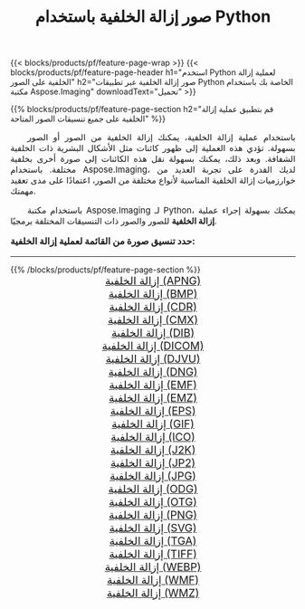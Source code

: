 ﻿---
title: صور إزالة الخلفية باستخدام Python 
weight: 3920
url: /ar/python-net/remove-background/ 
lang: ar
langdirlevel: 2
locales: zh-hans,ja,it,ru,de,es,fr,nl,id,lt,pl,pt,vi,tr,ko,zh-hant,ar,hi,th,sv,cs,uk,he
description: تطبيق مكتبة Aspose.Imaging على الصور والصور الفوتوغرافية إزالة الخلفية باستخدام تطبيقات Python وواجهات برمجة تطبيقات الخادم الخاصة بك.
---

{{< blocks/products/pf/feature-page-wrap >}}
{{< blocks/products/pf/feature-page-header h1="استخدم Python لعملية إزالة الخلفية على الصور" h2="صور إزالة الخلفية عبر تطبيقات Python الخاصة بك باستخدام مكتبة Aspose.Imaging" downloadText="تحميل" >}}


{{% blocks/products/pf/feature-page-section  h2="قم بتطبيق عملية إزالة الخلفية على جميع تنسيقات الصور المتاحة" %}}
<p align="justify" style="text-indent:2em;font-size:15px;">
باستخدام عملية إزالة الخلفية، يمكنك إزالة الخلفية من الصور أو الصور بسهولة. تؤدي هذه العملية إلى ظهور كائنات مثل الأشكال البشرية ذات الخلفية الشفافة. وبعد ذلك، يمكنك بسهولة نقل هذه الكائنات إلى صورة أخرى بخلفية مختلفة. باستخدام Aspose.Imaging، لديك القدرة على تجربة العديد من خوارزميات إزالة الخلفية المناسبة لأنواع مختلفة من الصور، اعتمادًا على مدى تعقيد مهمتك.
</p>
<p align="justify" style="text-indent:2em;font-size:15px;">
باستخدام مكتبة Aspose.Imaging لـ Python، يمكنك بسهولة إجراء عملية <b>إزالة الخلفية</b> للصور والصور ذات التنسيقات المختلفة برمجيًا.
</p>
<h3 style="margin-top:16px;">
حدد تنسيق صورة من القائمة لعملية إزالة الخلفية:
</h3>
<hr/>
{{% /blocks/products/pf/feature-page-section %}}
<div class="container-fluid productfamilypage bg-gray">
    <div class="convertypes bg-gray agp-content section">
        <div class="container">
		<div class="row other-converters" style="gap: 10px;font-size: 19px;text-align:center;">
		    <div class='col-md-3 other-converter remove-lp remove-rp'><a href="/imaging/ar/python-net/remove-background/apng/" style="padding:15px;">إزالة الخلفية (APNG)</a></div><div class='col-md-3 other-converter remove-lp remove-rp'><a href="/imaging/ar/python-net/remove-background/bmp/" style="padding:15px;">إزالة الخلفية (BMP)</a></div><div class='col-md-3 other-converter remove-lp remove-rp'><a href="/imaging/ar/python-net/remove-background/cdr/" style="padding:15px;">إزالة الخلفية (CDR)</a></div><div class='col-md-3 other-converter remove-lp remove-rp'><a href="/imaging/ar/python-net/remove-background/cmx/" style="padding:15px;">إزالة الخلفية (CMX)</a></div><div class='col-md-3 other-converter remove-lp remove-rp'><a href="/imaging/ar/python-net/remove-background/dib/" style="padding:15px;">إزالة الخلفية (DIB)</a></div><div class='col-md-3 other-converter remove-lp remove-rp'><a href="/imaging/ar/python-net/remove-background/dicom/" style="padding:15px;">إزالة الخلفية (DICOM)</a></div><div class='col-md-3 other-converter remove-lp remove-rp'><a href="/imaging/ar/python-net/remove-background/djvu/" style="padding:15px;">إزالة الخلفية (DJVU)</a></div><div class='col-md-3 other-converter remove-lp remove-rp'><a href="/imaging/ar/python-net/remove-background/dng/" style="padding:15px;">إزالة الخلفية (DNG)</a></div><div class='col-md-3 other-converter remove-lp remove-rp'><a href="/imaging/ar/python-net/remove-background/emf/" style="padding:15px;">إزالة الخلفية (EMF)</a></div><div class='col-md-3 other-converter remove-lp remove-rp'><a href="/imaging/ar/python-net/remove-background/emz/" style="padding:15px;">إزالة الخلفية (EMZ)</a></div><div class='col-md-3 other-converter remove-lp remove-rp'><a href="/imaging/ar/python-net/remove-background/eps/" style="padding:15px;">إزالة الخلفية (EPS)</a></div><div class='col-md-3 other-converter remove-lp remove-rp'><a href="/imaging/ar/python-net/remove-background/gif/" style="padding:15px;">إزالة الخلفية (GIF)</a></div><div class='col-md-3 other-converter remove-lp remove-rp'><a href="/imaging/ar/python-net/remove-background/ico/" style="padding:15px;">إزالة الخلفية (ICO)</a></div><div class='col-md-3 other-converter remove-lp remove-rp'><a href="/imaging/ar/python-net/remove-background/j2k/" style="padding:15px;">إزالة الخلفية (J2K)</a></div><div class='col-md-3 other-converter remove-lp remove-rp'><a href="/imaging/ar/python-net/remove-background/jp2/" style="padding:15px;">إزالة الخلفية (JP2)</a></div><div class='col-md-3 other-converter remove-lp remove-rp'><a href="/imaging/ar/python-net/remove-background/jpg/" style="padding:15px;">إزالة الخلفية (JPG)</a></div><div class='col-md-3 other-converter remove-lp remove-rp'><a href="/imaging/ar/python-net/remove-background/odg/" style="padding:15px;">إزالة الخلفية (ODG)</a></div><div class='col-md-3 other-converter remove-lp remove-rp'><a href="/imaging/ar/python-net/remove-background/otg/" style="padding:15px;">إزالة الخلفية (OTG)</a></div><div class='col-md-3 other-converter remove-lp remove-rp'><a href="/imaging/ar/python-net/remove-background/png/" style="padding:15px;">إزالة الخلفية (PNG)</a></div><div class='col-md-3 other-converter remove-lp remove-rp'><a href="/imaging/ar/python-net/remove-background/svg/" style="padding:15px;">إزالة الخلفية (SVG)</a></div><div class='col-md-3 other-converter remove-lp remove-rp'><a href="/imaging/ar/python-net/remove-background/tga/" style="padding:15px;">إزالة الخلفية (TGA)</a></div><div class='col-md-3 other-converter remove-lp remove-rp'><a href="/imaging/ar/python-net/remove-background/tiff/" style="padding:15px;">إزالة الخلفية (TIFF)</a></div><div class='col-md-3 other-converter remove-lp remove-rp'><a href="/imaging/ar/python-net/remove-background/webp/" style="padding:15px;">إزالة الخلفية (WEBP)</a></div><div class='col-md-3 other-converter remove-lp remove-rp'><a href="/imaging/ar/python-net/remove-background/wmf/" style="padding:15px;">إزالة الخلفية (WMF)</a></div><div class='col-md-3 other-converter remove-lp remove-rp'><a href="/imaging/ar/python-net/remove-background/wmz/" style="padding:15px;">إزالة الخلفية (WMZ)</a></div>
                </div>
        </div>
    </div>
</div>
<br/>
